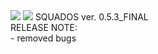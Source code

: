 <img src="https://sun9-32.userapi.com/y2Bhtmpmv84Moc_3cMLCAUdVxvZQpp9YcLXjVA/ogKcTeIZ41A.jpg">
<img src="https://sun9-30.userapi.com/Vxa_fTd0ySSRNkIyCkRA5AtIn4ZD-p1f9pXlSw/KJQaboebjok.jpg">
SQUADOS ver. 0.5.3_FINAL<br/>
RELEASE NOTE:<br/>
  - removed bugs<br/>
